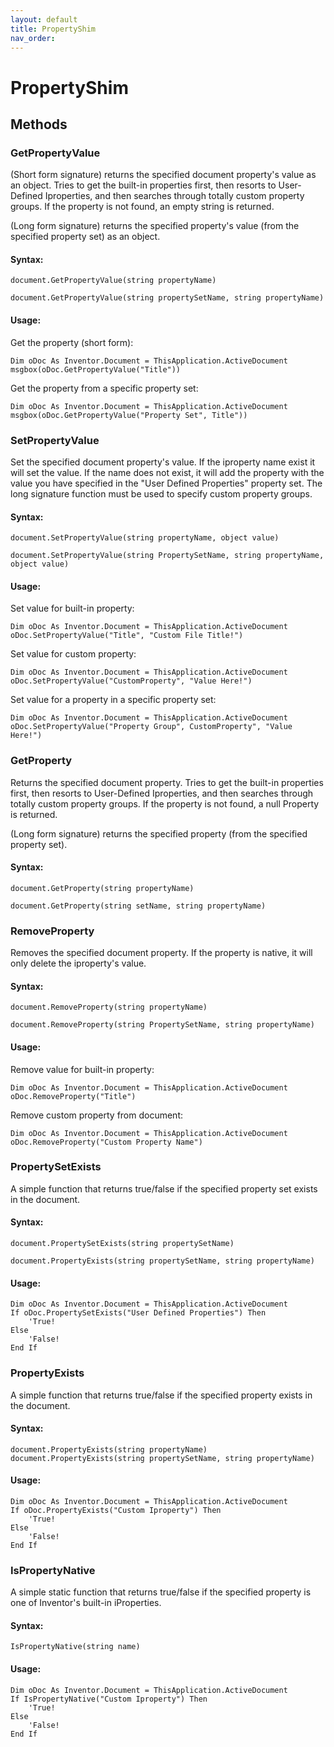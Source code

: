 ```yaml
---
layout: default
title: PropertyShim
nav_order: 
---
```


# PropertyShim

## Methods

### GetPropertyValue

(Short form signature) returns the specified document property's value as an object.  Tries to get the built-in properties first, then resorts to User-Defined Iproperties, and then searches through totally custom property groups.  If the property is not found, an empty string is returned.

(Long form signature) returns the specified property's value (from the specified property set) as an object.

#### Syntax:

    document.GetPropertyValue(string propertyName)

    document.GetPropertyValue(string propertySetName, string propertyName)

#### Usage:

Get the property (short form):

    Dim oDoc As Inventor.Document = ThisApplication.ActiveDocument
    msgbox(oDoc.GetPropertyValue("Title"))  

Get the property from a specific property set:

    Dim oDoc As Inventor.Document = ThisApplication.ActiveDocument
    msgbox(oDoc.GetPropertyValue("Property Set", Title"))  


### SetPropertyValue

Set the specified document property's value.  If the iproperty name exist it will set the value.  If the name does not exist, it will add the property with the value you have specified in the "User Defined Properties" property set.  The long signature function must be used to specify custom property groups.

#### Syntax:

    document.SetPropertyValue(string propertyName, object value)

    document.SetPropertyValue(string PropertySetName, string propertyName, object value)

#### Usage:

Set value for built-in property:

    Dim oDoc As Inventor.Document = ThisApplication.ActiveDocument
    oDoc.SetPropertyValue("Title", "Custom File Title!")    

Set value for custom property:

    Dim oDoc As Inventor.Document = ThisApplication.ActiveDocument
    oDoc.SetPropertyValue("CustomProperty", "Value Here!")    

Set value for a property in a specific property set:

    Dim oDoc As Inventor.Document = ThisApplication.ActiveDocument
    oDoc.SetPropertyValue("Property Group", CustomProperty", "Value Here!")    

### GetProperty

Returns the specified document property.  Tries to get the built-in properties first, then resorts to User-Defined Iproperties, and then searches through totally custom property groups.  If the property is not found, a null Property is returned.

(Long form signature) returns the specified property (from the specified property set).

#### Syntax:

    document.GetProperty(string propertyName)
    
    document.GetProperty(string setName, string propertyName)

### RemoveProperty

Removes the specified document property.  If the property is native, it will only delete the iproperty's value.

#### Syntax:

    document.RemoveProperty(string propertyName)

    document.RemoveProperty(string PropertySetName, string propertyName)

#### Usage:

Remove value for built-in property:

    Dim oDoc As Inventor.Document = ThisApplication.ActiveDocument
    oDoc.RemoveProperty("Title")

Remove custom property from document:

    Dim oDoc As Inventor.Document = ThisApplication.ActiveDocument
    oDoc.RemoveProperty("Custom Property Name") 


### PropertySetExists

A simple function that returns true/false if the specified property set exists in the document.

#### Syntax:
    document.PropertySetExists(string propertySetName)

    document.PropertyExists(string propertySetName, string propertyName)

#### Usage:

    Dim oDoc As Inventor.Document = ThisApplication.ActiveDocument
    If oDoc.PropertySetExists("User Defined Properties") Then
        'True!
    Else
        'False!
    End If


### PropertyExists

A simple function that returns true/false if the specified property exists in the document.

#### Syntax:

    document.PropertyExists(string propertyName)
    document.PropertyExists(string propertySetName, string propertyName)

#### Usage:

    Dim oDoc As Inventor.Document = ThisApplication.ActiveDocument
    If oDoc.PropertyExists("Custom Iproperty") Then
        'True!
    Else
        'False!
    End If

### IsPropertyNative

A simple static function that returns true/false if the specified property is one of Inventor's built-in iProperties.

#### Syntax:

    IsPropertyNative(string name)
    
#### Usage:

    Dim oDoc As Inventor.Document = ThisApplication.ActiveDocument
    If IsPropertyNative("Custom Iproperty") Then
        'True!
    Else
        'False!
    End If

